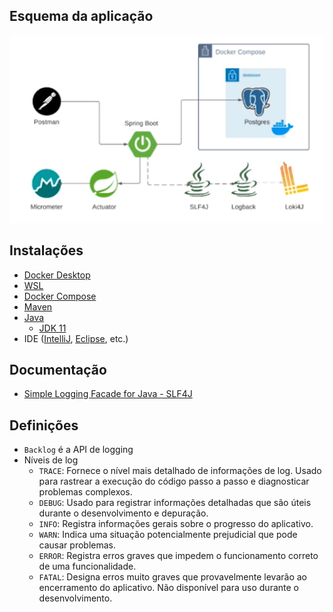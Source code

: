 ## Esquema da aplicação
![Esquema da aplicação](img/20250817111739.png)

## Instalações
- [Docker Desktop](https://docs.docker.com/desktop/install/windows-install/)
- [WSL](https://learn.microsoft.com/pt-br/windows/wsl/install)
- [Docker Compose](https://docs.docker.com/compose/install/)
- [Maven](https://maven.apache.org/install.html)
- [Java](https://www.oracle.com/java/technologies/downloads/)
  - [JDK 11](https://www.oracle.com/br/java/technologies/javase/jdk11-archive-downloads.html)
- IDE ([IntelliJ](https://www.jetbrains.com/pt-br/idea/#), [Eclipse](https://eclipseide.org/), etc.)

## Documentação
- [Simple Logging Facade for Java - SLF4J](https://www.slf4j.org/)

## Definições
- `Backlog` é a API de logging
- Níveis de log
  - `TRACE`: Fornece o nível mais detalhado de informações de log. Usado para rastrear a execução do código passo a passo e diagnosticar problemas complexos.
  - `DEBUG`: Usado para registrar informações detalhadas que são úteis durante o desenvolvimento e depuração.
  - `INFO`: Registra informações gerais sobre o progresso do aplicativo.
  - `WARN`: Indica uma situação potencialmente prejudicial que pode causar problemas.
  - `ERROR`: Registra erros graves que impedem o funcionamento correto de uma funcionalidade.
  - `FATAL`: Designa erros muito graves que provavelmente levarão ao encerramento do aplicativo. Não disponível para uso durante o desenvolvimento.